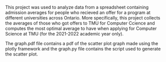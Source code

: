 This project was used to analyze data from a spreadsheet containing admission averages for people who recieved an offer for a 
program at different universities across Ontario. More specifically, this project collects the averages of those who got offers 
to TMU for Computer Ccience and computes the most optimal average to have when applying for Computer Science at TMU (for the 2021-2022 academic year only).

The graph.pdf file contains a pdf of the scatter plot graph made using the plotly framework and the graph.py file contains the script used to generate the scatter plot. 
